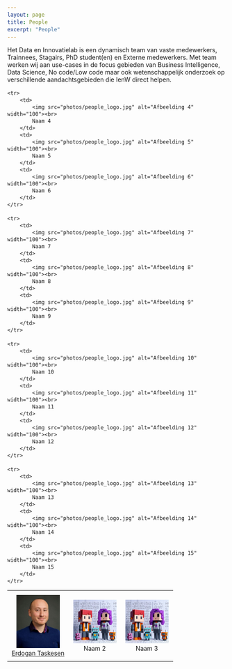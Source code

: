 ```yaml
---
layout: page
title: People
excerpt: "People"
---
```


Het Data en Innovatielab is een dynamisch team van vaste medewerkers, Trainnees, Stagairs, PhD student(en) en Externe medewerkers.
Met team werken wij aan use-cases in de focus gebieden van Business Intelligence, Data Science, No code/Low code maar ook wetenschappelijk onderzoek
op verschillende aandachtsgebieden die IenW direct helpen.


<html lang="en">
<head>
    <meta charset="UTF-8">
    <meta name="viewport" content="width=device-width, initial-scale=1.0">
    <title>Table Example</title>
    <style>
        table {
            width: 100%;
            border-collapse: collapse;
        }
        td {
            text-align: center;
            padding: 10px;
        }
    </style>
</head>
<body>

<table border="0">
    <tr>
        <td>
            <img src="photos/ET.jpg" alt="Afbeelding 1" width="100"><br>
            <a href="https://nl.linkedin.com/in/erdogant" target="_blank">Erdogan Taskesen</a>
        </td>
        <td>
            <img src="photos/people_logo.jpg" alt="Afbeelding 2" width="100"><br>
            Naam 2
        </td>
        <td>
            <img src="photos/people_logo.jpg" alt="Afbeelding 3" width="100"><br>
            Naam 3
        </td>
    </tr>

    <tr>
        <td>
            <img src="photos/people_logo.jpg" alt="Afbeelding 4" width="100"><br>
            Naam 4
        </td>
        <td>
            <img src="photos/people_logo.jpg" alt="Afbeelding 5" width="100"><br>
            Naam 5
        </td>
        <td>
            <img src="photos/people_logo.jpg" alt="Afbeelding 6" width="100"><br>
            Naam 6
        </td>
    </tr>

    <tr>
        <td>
            <img src="photos/people_logo.jpg" alt="Afbeelding 7" width="100"><br>
            Naam 7
        </td>
        <td>
            <img src="photos/people_logo.jpg" alt="Afbeelding 8" width="100"><br>
            Naam 8
        </td>
        <td>
            <img src="photos/people_logo.jpg" alt="Afbeelding 9" width="100"><br>
            Naam 9
        </td>
    </tr>

    <tr>
        <td>
            <img src="photos/people_logo.jpg" alt="Afbeelding 10" width="100"><br>
            Naam 10
        </td>
        <td>
            <img src="photos/people_logo.jpg" alt="Afbeelding 11" width="100"><br>
            Naam 11
        </td>
        <td>
            <img src="photos/people_logo.jpg" alt="Afbeelding 12" width="100"><br>
            Naam 12
        </td>
    </tr>

    <tr>
        <td>
            <img src="photos/people_logo.jpg" alt="Afbeelding 13" width="100"><br>
            Naam 13
        </td>
        <td>
            <img src="photos/people_logo.jpg" alt="Afbeelding 14" width="100"><br>
            Naam 14
        </td>
        <td>
            <img src="photos/people_logo.jpg" alt="Afbeelding 15" width="100"><br>
            Naam 15
        </td>
    </tr>
</table>

</body>
</html>


</body>
</html>

